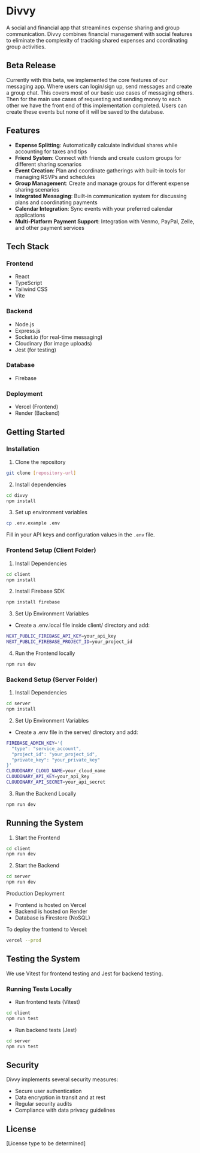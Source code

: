 # Divvy

A social and financial app that streamlines expense sharing and group communication. Divvy combines financial management with social features to eliminate the complexity of tracking shared expenses and coordinating group activities.

## Beta Release

Currently with this beta, we implemented the core features of our messaging app. Where users can login/sign up, send messages and create a group chat. This covers most of our basic use cases of messaging others. Then for the main use cases of requesting and sending money to each other we have the front end of this implementation completed. Users can create these events but none of it will be saved to the database.

## Features

- **Expense Splitting**: Automatically calculate individual shares while accounting for taxes and tips
- **Friend System**: Connect with friends and create custom groups for different sharing scenarios
- **Event Creation**: Plan and coordinate gatherings with built-in tools for managing RSVPs and schedules
- **Group Management**: Create and manage groups for different expense sharing scenarios
- **Integrated Messaging**: Built-in communication system for discussing plans and coordinating payments
- **Calendar Integration**: Sync events with your preferred calendar applications
- **Multi-Platform Payment Support**: Integration with Venmo, PayPal, Zelle, and other payment services

## Tech Stack

### Frontend

- React
- TypeScript
- Tailwind CSS
- Vite

### Backend

- Node.js
- Express.js
- Socket.io (for real-time messaging)
- Cloudinary (for image uploads)
- Jest (for testing)

### Database

- Firebase

### Deployment

- Vercel (Frontend)
- Render (Backend)

## Getting Started

### Installation

1. Clone the repository

```bash
git clone [repository-url]
```

2. Install dependencies

```bash
cd divvy
npm install
```

3. Set up environment variables

```bash
cp .env.example .env
```

Fill in your API keys and configuration values in the `.env` file.

### Frontend Setup (Client Folder)

1. Install Dependencies

```bash
cd client
npm install
```

2. Install Firebase SDK

```bash
npm install firebase
```

3. Set Up Environment Variables

- Create a .env.local file inside client/ directory and add:

```bash
NEXT_PUBLIC_FIREBASE_API_KEY=your_api_key
NEXT_PUBLIC_FIREBASE_PROJECT_ID=your_project_id
```

4. Run the Frontend locally

```bash
npm run dev
```

### Backend Setup (Server Folder)

1. Install Dependencies

```bash
cd server
npm install
```

2. Set Up Environment Variables

- Create a .env file in the server/ directory and add:

```bash
FIREBASE_ADMIN_KEY='{
  "type": "service_account",
  "project_id": "your_project_id",
  "private_key": "your_private_key"
}'
CLOUDINARY_CLOUD_NAME=your_cloud_name
CLOUDINARY_API_KEY=your_api_key
CLOUDINARY_API_SECRET=your_api_secret
```

3. Run the Backend Locally

```bash
npm run dev
```

## Running the System

1. Start the Frontend

```bash
cd client
npm run dev
```

2. Start the Backend

```bash
cd server
npm run dev
```

Production Deployment
- Frontend is hosted on Vercel
- Backend is hosted on Render
- Database is Firestore (NoSQL)

To deploy the frontend to Vercel:

```bash
vercel --prod
```

## Testing the System
We use Vitest for frontend testing and Jest for backend testing.

### Running Tests Locally
- Run frontend tests (Vitest)

```bash
cd client
npm run test
```

- Run backend tests (Jest)

```bash
cd server
npm run test
```

## Security

Divvy implements several security measures:

- Secure user authentication
- Data encryption in transit and at rest
- Regular security audits
- Compliance with data privacy guidelines

## License

[License type to be determined]
